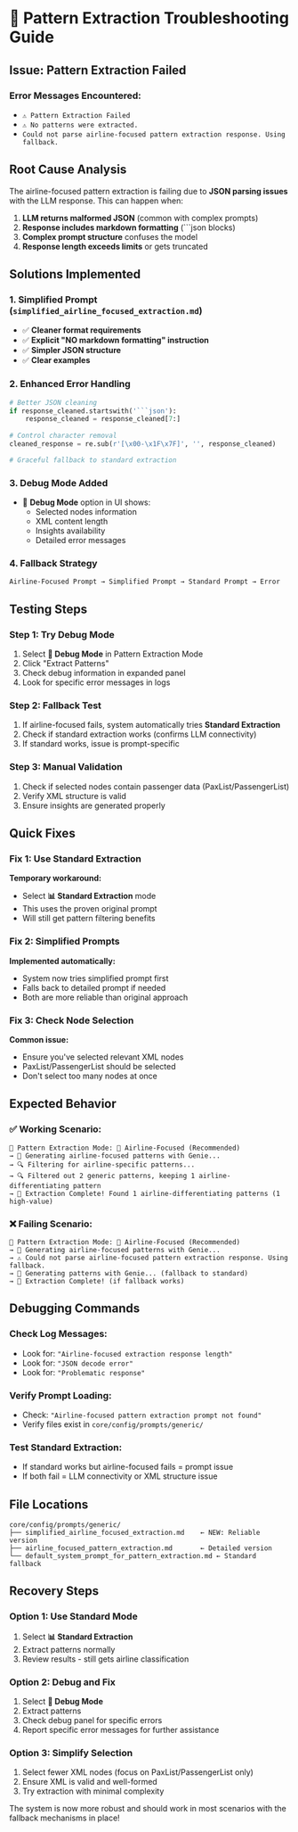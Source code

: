 # 🔧 Pattern Extraction Troubleshooting Guide

## Issue: Pattern Extraction Failed

### Error Messages Encountered:
- `⚠️ Pattern Extraction Failed`
- `⚠️ No patterns were extracted.`
- `Could not parse airline-focused pattern extraction response. Using fallback.`

## Root Cause Analysis

The airline-focused pattern extraction is failing due to **JSON parsing issues** with the LLM response. This can happen when:

1. **LLM returns malformed JSON** (common with complex prompts)
2. **Response includes markdown formatting** (```json blocks)
3. **Complex prompt structure** confuses the model
4. **Response length exceeds limits** or gets truncated

## Solutions Implemented

### 1. **Simplified Prompt** (`simplified_airline_focused_extraction.md`)
- ✅ **Cleaner format requirements**
- ✅ **Explicit "NO markdown formatting" instruction**
- ✅ **Simpler JSON structure**
- ✅ **Clear examples**

### 2. **Enhanced Error Handling**
```python
# Better JSON cleaning
if response_cleaned.startswith('```json'):
    response_cleaned = response_cleaned[7:]
    
# Control character removal
cleaned_response = re.sub(r'[\x00-\x1F\x7F]', '', response_cleaned)

# Graceful fallback to standard extraction
```

### 3. **Debug Mode Added**
- 🔧 **Debug Mode** option in UI shows:
  - Selected nodes information
  - XML content length
  - Insights availability
  - Detailed error messages

### 4. **Fallback Strategy**
```
Airline-Focused Prompt → Simplified Prompt → Standard Prompt → Error
```

## Testing Steps

### Step 1: Try Debug Mode
1. Select **🔧 Debug Mode** in Pattern Extraction Mode
2. Click "Extract Patterns"
3. Check debug information in expanded panel
4. Look for specific error messages in logs

### Step 2: Fallback Test
1. If airline-focused fails, system automatically tries **Standard Extraction**
2. Check if standard extraction works (confirms LLM connectivity)
3. If standard works, issue is prompt-specific

### Step 3: Manual Validation
1. Check if selected nodes contain passenger data (PaxList/PassengerList)
2. Verify XML structure is valid
3. Ensure insights are generated properly

## Quick Fixes

### Fix 1: Use Standard Extraction
**Temporary workaround:**
- Select **📊 Standard Extraction** mode
- This uses the proven original prompt
- Will still get pattern filtering benefits

### Fix 2: Simplified Prompts
**Implemented automatically:**
- System now tries simplified prompt first
- Falls back to detailed prompt if needed
- Both are more reliable than original approach

### Fix 3: Check Node Selection
**Common issue:**
- Ensure you've selected relevant XML nodes
- PaxList/PassengerList should be selected
- Don't select too many nodes at once

## Expected Behavior

### ✅ **Working Scenario:**
```
🎯 Pattern Extraction Mode: 🧠 Airline-Focused (Recommended)
→ 🤖 Generating airline-focused patterns with Genie...
→ 🔍 Filtering for airline-specific patterns...
→ 🔍 Filtered out 2 generic patterns, keeping 1 airline-differentiating pattern
→ 🎉 Extraction Complete! Found 1 airline-differentiating patterns (1 high-value)
```

### ❌ **Failing Scenario:**
```
🎯 Pattern Extraction Mode: 🧠 Airline-Focused (Recommended)  
→ 🤖 Generating airline-focused patterns with Genie...
→ ⚠️ Could not parse airline-focused pattern extraction response. Using fallback.
→ 🤖 Generating patterns with Genie... (fallback to standard)
→ 🎉 Extraction Complete! (if fallback works)
```

## Debugging Commands

### Check Log Messages:
- Look for: `"Airline-focused extraction response length"`
- Look for: `"JSON decode error"`
- Look for: `"Problematic response"`

### Verify Prompt Loading:
- Check: `"Airline-focused pattern extraction prompt not found"`
- Verify files exist in `core/config/prompts/generic/`

### Test Standard Extraction:
- If standard works but airline-focused fails = prompt issue
- If both fail = LLM connectivity or XML structure issue

## File Locations

```
core/config/prompts/generic/
├── simplified_airline_focused_extraction.md    ← NEW: Reliable version
├── airline_focused_pattern_extraction.md       ← Detailed version  
└── default_system_prompt_for_pattern_extraction.md ← Standard fallback
```

## Recovery Steps

### Option 1: Use Standard Mode
1. Select **📊 Standard Extraction**
2. Extract patterns normally
3. Review results - still gets airline classification

### Option 2: Debug and Fix  
1. Select **🔧 Debug Mode**
2. Extract patterns
3. Check debug panel for specific errors
4. Report specific error messages for further assistance

### Option 3: Simplify Selection
1. Select fewer XML nodes (focus on PaxList/PassengerList only)
2. Ensure XML is valid and well-formed
3. Try extraction with minimal complexity

The system is now more robust and should work in most scenarios with the fallback mechanisms in place!
